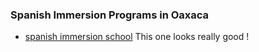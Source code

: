 
### Spanish Immersion Programs in Oaxaca

- [spanish immersion school](https://spanishschoolinmexico.com/index.html)  This one looks really good !
